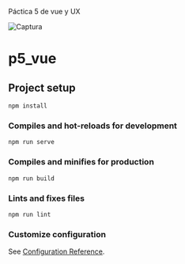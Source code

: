 Páctica 5 de vue y UX

![Captura](https://user-images.githubusercontent.com/73902363/156952360-c2635e02-6592-49bc-a613-a42134e4fb2a.PNG)


# p5_vue

## Project setup

```
npm install
```

### Compiles and hot-reloads for development

```
npm run serve
```

### Compiles and minifies for production

```
npm run build
```

### Lints and fixes files

```
npm run lint
```

### Customize configuration

See [Configuration Reference](https://cli.vuejs.org/config/).
